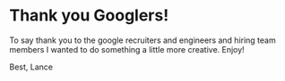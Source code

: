 # Thank you Googlers!

To say thank you to the google recruiters and engineers and hiring team members I wanted to do something a little more creative. Enjoy!

Best,
Lance
